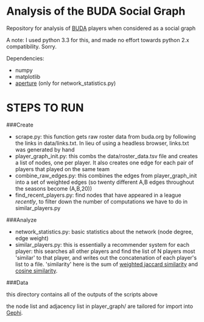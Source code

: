 Analysis of the BUDA Social Graph
=================================

Repository for analysis of [BUDA](http://buda.org) players when considered as a social graph

A note: I used python 3.3 for this, and made no effort towards python 2.x compatibility. Sorry.

Dependencies: 

* numpy
* matplotlib 
* [aperture](https://github.com/kevinsprong23/aperture) (only for network_statistics.py)

STEPS TO RUN
============

###Create

* scrape.py: this function gets raw roster data from buda.org by following the links in data/links.txt. In lieu of using a headless browser, links.txt was generated by hand
* player_graph_init.py: this combs the data/roster_data.tsv file and creates a list of nodes, one per player. It also creates one edge for each pair of players that played on the same team
* combine_raw_edges.py: this combines the edges from player_graph_init into a set of weighted edges (so twenty different A,B edges throughout the seasons become (A,B,20))
* find_recent_players.py: find nodes that have appeared in a league *recently*, to filter down the number of computations we have to do in similar_players.py

###Analyze

* network_statistics.py: basic statistics about the network (node degree, edge weight)
* similar_players.py: this is essentially a recommender system for each player: this searches all other players and find the list of N players most 'similar' to that player, and writes out the concatenation of each player's list to a file. 'similarity' here is the sum of [weighted jaccard similarity](http://static.googleusercontent.com/media/research.google.com/en/us/pubs/archive/36928.pdf) and [cosine similarity](http://en.wikipedia.org/wiki/Cosine_similarity).

###Data

this directory contains all of the outputs of the scripts above

the node list and adjacency list in player_graph/ are tailored for import into [Gephi](http://gephi.github.io/).
